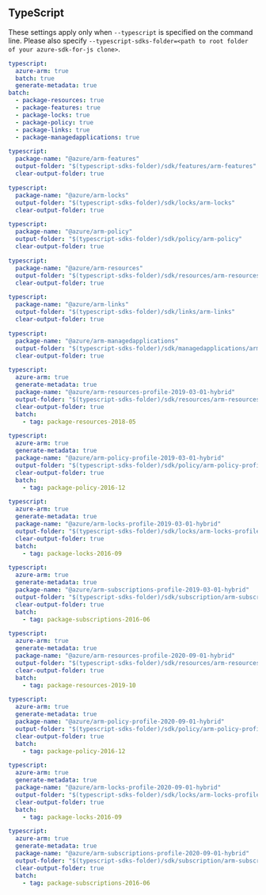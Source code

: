## TypeScript

These settings apply only when `--typescript` is specified on the command line.
Please also specify `--typescript-sdks-folder=<path to root folder of your azure-sdk-for-js clone>`.

```yaml $(typescript) && !$(profile)
typescript:
  azure-arm: true
  batch: true
  generate-metadata: true
batch:
  - package-resources: true
  - package-features: true
  - package-locks: true
  - package-policy: true
  - package-links: true
  - package-managedapplications: true
```

```yaml $(typescript) && $(package-features) && !$(profile)
typescript:
  package-name: "@azure/arm-features"
  output-folder: "$(typescript-sdks-folder)/sdk/features/arm-features"
  clear-output-folder: true
```

```yaml $(typescript) && $(package-locks) && !$(profile)
typescript:
  package-name: "@azure/arm-locks"
  output-folder: "$(typescript-sdks-folder)/sdk/locks/arm-locks"
  clear-output-folder: true
```

```yaml $(typescript) && $(package-policy) && !$(profile)
typescript:
  package-name: "@azure/arm-policy"
  output-folder: "$(typescript-sdks-folder)/sdk/policy/arm-policy"
  clear-output-folder: true
```

```yaml $(typescript) && $(package-resources) && !$(profile)
typescript:
  package-name: "@azure/arm-resources"
  output-folder: "$(typescript-sdks-folder)/sdk/resources/arm-resources"
  clear-output-folder: true
```

```yaml $(typescript) && $(package-links) && !$(profile)
typescript:
  package-name: "@azure/arm-links"
  output-folder: "$(typescript-sdks-folder)/sdk/links/arm-links"
  clear-output-folder: true
```

```yaml $(typescript) && $(package-managedapplications) && !$(profile)
typescript:
  package-name: "@azure/arm-managedapplications"
  output-folder: "$(typescript-sdks-folder)/sdk/managedapplications/arm-managedapplications"
  clear-output-folder: true
```

```yaml $(tag)=='package-resources-2018-05' && $(profile)=='profile-hybrid-2019-03-01'
typescript:
  azure-arm: true
  generate-metadata: true
  package-name: "@azure/arm-resources-profile-2019-03-01-hybrid"
  output-folder: "$(typescript-sdks-folder)/sdk/resources/arm-resources-profile-2019-03-01-hybrid"
  clear-output-folder: true
  batch:
    - tag: package-resources-2018-05
```

```yaml $(tag)=='package-policy-2016-12' && $(profile)=='profile-hybrid-2019-03-01'
typescript:
  azure-arm: true
  generate-metadata: true
  package-name: "@azure/arm-policy-profile-2019-03-01-hybrid"
  output-folder: "$(typescript-sdks-folder)/sdk/policy/arm-policy-profile-2019-03-01-hybrid"
  clear-output-folder: true
  batch:
    - tag: package-policy-2016-12
```

```yaml $(tag)=='package-locks-2016-09' && $(profile)=='profile-hybrid-2019-03-01'
typescript:
  azure-arm: true
  generate-metadata: true
  package-name: "@azure/arm-locks-profile-2019-03-01-hybrid"
  output-folder: "$(typescript-sdks-folder)/sdk/locks/arm-locks-profile-2019-03-01-hybrid"
  clear-output-folder: true
  batch:
    - tag: package-locks-2016-09
```

```yaml $(tag)=='package-subscriptions-2016-06' && $(profile)=='profile-hybrid-2019-03-01'
typescript:
  azure-arm: true
  generate-metadata: true
  package-name: "@azure/arm-subscriptions-profile-2019-03-01-hybrid"
  output-folder: "$(typescript-sdks-folder)/sdk/subscription/arm-subscriptions-profile-2019-03-01-hybrid"
  clear-output-folder: true
  batch:
    - tag: package-subscriptions-2016-06
```

```yaml $(tag)=='package-resources-2019-10' && $(profile)=='profile-hybrid-2020-09-01'
typescript:
  azure-arm: true
  generate-metadata: true
  package-name: "@azure/arm-resources-profile-2020-09-01-hybrid"
  output-folder: "$(typescript-sdks-folder)/sdk/resources/arm-resources-profile-2020-09-01-hybrid"
  clear-output-folder: true
  batch:
    - tag: package-resources-2019-10
```

```yaml $(tag)=='package-policy-2016-12' && $(profile)=='profile-hybrid-2020-09-01'
typescript:
  azure-arm: true
  generate-metadata: true
  package-name: "@azure/arm-policy-profile-2020-09-01-hybrid"
  output-folder: "$(typescript-sdks-folder)/sdk/policy/arm-policy-profile-2020-09-01-hybrid"
  clear-output-folder: true
  batch:
    - tag: package-policy-2016-12
```

```yaml $(tag)=='package-locks-2016-09' && $(profile)=='profile-hybrid-2020-09-01'
typescript:
  azure-arm: true
  generate-metadata: true
  package-name: "@azure/arm-locks-profile-2020-09-01-hybrid"
  output-folder: "$(typescript-sdks-folder)/sdk/locks/arm-locks-profile-2020-09-01-hybrid"
  clear-output-folder: true
  batch:
    - tag: package-locks-2016-09
```

```yaml $(tag)=='package-subscriptions-2016-06' && $(profile)=='profile-hybrid-2020-09-01'
typescript:
  azure-arm: true
  generate-metadata: true
  package-name: "@azure/arm-subscriptions-profile-2020-09-01-hybrid"
  output-folder: "$(typescript-sdks-folder)/sdk/subscription/arm-subscriptions-profile-2020-09-01-hybrid"
  clear-output-folder: true
  batch:
    - tag: package-subscriptions-2016-06
```
